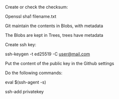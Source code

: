 Create or check the checksum: 

Openssl sha1 filename.txt 

 

Git maintain the contents in Blobs, with metadata 

The Blobs are kept in Trees, trees have metadata 

 

Create ssh key: 

ssh-keygen -t ed25519 -C user@mail.com 

Put the content of the public key in the Github settings 

Do the following commands: 

eval $(ssh-agent -s) 

ssh-add privatekey 
